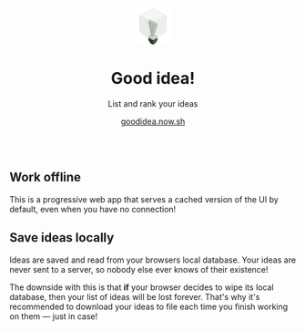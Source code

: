 <p align="center">
  <img src="./src/icons/logo.svg" width="64" height="64" />
</p>

<h1 align="center">Good idea!</h1>

<p align="center">List and rank your ideas</p>

<p align="center">
  <a href="https://goodidea.now.sh">goodidea.now.sh</a>
</p>

<br />
<br />

## Work offline

This is a progressive web app that serves a cached
version of the UI by default, even when you have no connection!

## Save ideas locally

Ideas are saved and read from your browsers local database. Your ideas are never
sent to a server, so nobody else ever knows of their existence!

The downside with this is that **if** your browser decides to wipe its local
database, then your list of ideas will be lost forever. That's why it's
recommended to download your ideas to file each time you finish working on them
— just in case!
